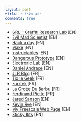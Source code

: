 ```yaml
---
layout: post
title: "Links #1"
comments: true
---
```

- [GRL - Graffiti Research Lab](http://www.graffitiresearchlab.com/) [EN]
- [Evil Mad Scientist](http://www.evilmadscientist.com/) [EN]
- [Hack a day](http://hackaday.com/) [EN]
- [Make](http://makezine.com/blog/) [EN]
- [Instructables](http://www.instructables.com/) [EN]
- [Dangerous Prototype](http://dangerousprototypes.com/) [EN]
- [Electronic Lab](http://www.electronics-lab.com/blog/) [EN]
- [Daniel Andrade](http://www.danielandrade.net/) [EN]
- [JLR Blog](http://www.jlr-blog.com/) [FR]
- [Tix le Geek](http://tixlegeek.com/) [FR]
- [Furrtek](http://furrtek.free.fr/) [FR]
- [La Grotte Du Barbu](http://www.lagrottedubarbu.com/) [FR]
- [Ferdinand Piette](http://ferdinandpiette.com) [FR]
- [Jared Sanson](http://jared.geek.nz/) [EN]
- [Kevin Rye](http://kevinrye.net/) [EN]
- [My Freescale Web Page](http://myfreescalewebpage.free.fr/) [EN]
- [Sticky Bits](https://blog.feabhas.com) [EN]
